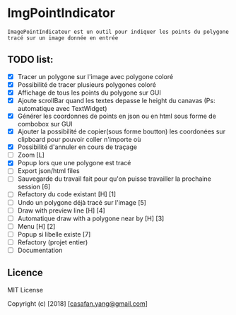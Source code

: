 # ImgPointIndicator
    ImagePointIndicateur est un outil pour indiquer les points du polygone tracé sur un image donnée en entrée
    
## TODO list:
- [x] Tracer un polygone sur l'image avec polygone coloré
- [x] Possibilité de tracer plusieurs polygones coloré
- [x] Affichage de tous les points du polygone sur GUI
- [x] Ajoute scrollBar quand les textes depasse le height du canavas (Ps: automatique avec TextWidget)
- [x] Générer les coordonnes de points en json ou en html sous forme de combobox sur GUI
- [x] Ajouter la possibilité de copier(sous forme boutton) les coordonées sur clipboard pour pouvoir coller n'importe où
- [x] Possibilité d'annuler en cours de traçage
- [ ] Zoom [L]
- [x] Popup lors que une polygone est tracé
- [ ] Export json/html files
- [ ] Sauvegarde du travail fait pour qu'on puisse travailler la prochaine session [6]
- [ ] Refactory du code existant [H] [1]
- [ ] Undo un polygone déjà tracé sur l'image [5]
- [ ] Draw with preview line [H] [4]
- [ ] Automatique draw with a polygone near by [H] [3]
- [ ] Menu [H] [2]
- [ ] Popup si libelle existe [7]
- [ ] Refactory (projet entier)
- [ ] Documentation

## Licence
MIT License

Copyright (c) [2018] [casafan.yang@gmail.com]